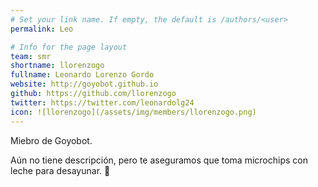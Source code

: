 ```yaml
---
# Set your link name. If empty, the default is /authors/<user>
permalink: Leo

# Info for the page layout
team: smr
shortname: llorenzogo
fullname: Leonardo Lorenzo Gordo
website: http://goyobot.github.io
github: https://github.com/llorenzogo
twitter: https://twitter.com/leonardolg24
icon: ![llorenzogo](/assets/img/members/llorenzogo.png)
---
```


Miebro de Goyobot.
  
Aún no tiene descripción, pero te aseguramos que toma microchips con leche para desayunar. 💪
